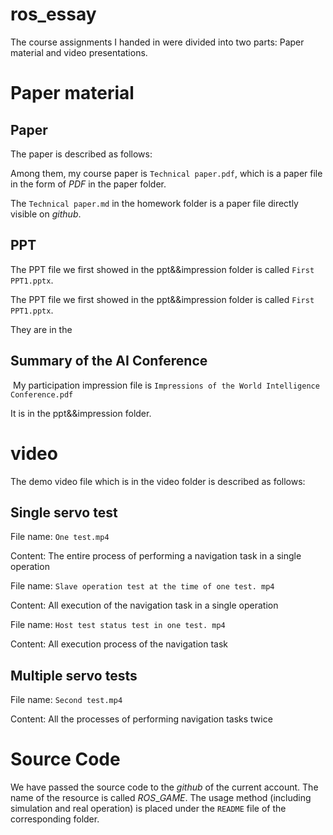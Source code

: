 # ros_essay

The course assignments I handed in were divided into two parts: Paper material and video presentations.

# Paper material

## Paper

The paper is described as follows:

Among them, my course paper is `Technical paper.pdf`, which is a paper file in the form of $PDF$ in the paper folder.

The `Technical paper.md` in the homework folder is a paper file directly visible on $github$.

## PPT

The PPT file we first showed in the  ppt&&impression folder is called `First PPT1.pptx`.

The PPT file we first showed in the  ppt&&impression folder  is called `First PPT1.pptx`.

They are in the



## Summary of the AI Conference

​	My participation impression file is `Impressions of the World Intelligence Conference.pdf`

It is in the ppt&&impression folder.

# video

The demo video file which is in the video folder is described as follows:

## Single servo test

File name: `One test.mp4` 

Content: The entire process of performing a navigation task in a single operation

File name: `Slave operation test at the time of one test. mp4` 

Content: All execution of the navigation task in a single operation

File name: `Host test status test in one test. mp4` 

Content: All execution process of the navigation task

## Multiple servo tests

File name: `Second test.mp4` 

Content: All the processes of performing navigation tasks twice

# Source Code

We have passed the source code to the $github$ of the current account. The name of the resource is called $ROS\_GAME$. The usage method (including simulation and real operation) is placed under the `README` file of the corresponding folder.
